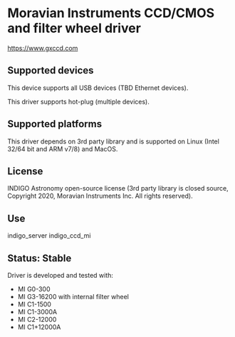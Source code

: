 # Moravian Instruments CCD/CMOS and filter wheel driver

https://www.gxccd.com

## Supported devices

This device supports all USB devices (TBD Ethernet devices).

This driver supports hot-plug (multiple devices).

## Supported platforms

This driver depends on 3rd party library and is supported on Linux (Intel 32/64 bit and ARM v7/8) and MacOS.

## License

INDIGO Astronomy open-source license (3rd party library is closed source, Copyright 2020, Moravian Instruments Inc. All rights reserved).

## Use

indigo_server indigo_ccd_mi

## Status: Stable

Driver is developed and tested with:
* MI G0-300
* MI G3-16200 with internal filter wheel
* MI C1-1500
* MI C1-3000A
* MI C2-12000
* MI C1+12000A
